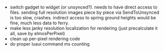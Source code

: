 - switch gadget to widget (or unsynced?). needs to have direct access to files. sending full resolution images piece by piece via SendToUnsynced is too slow, crashes. indirect access to spring ground heights would be fine, much less data to ferry.
- make less janky resolution localization for rendering (just precalculate it all, save by elmosPerPixel)
- clean up per-pixel rendering code
- do proper luaui command ms counting